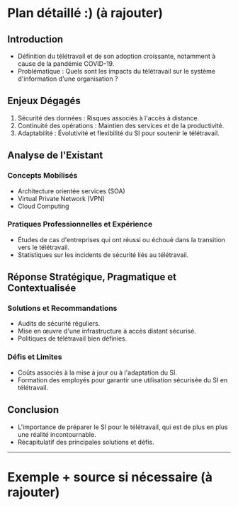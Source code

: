# **Plan détaillé :)** (à rajouter)
## Introduction

- Définition du télétravail et de son adoption croissante, notamment à cause de la pandémie COVID-19.
- Problématique : Quels sont les impacts du télétravail sur le système d'information d'une organisation ?

## Enjeux Dégagés

1. Sécurité des données : Risques associés à l'accès à distance.
2. Continuité des opérations : Maintien des services et de la productivité.
3. Adaptabilité : Évolutivité et flexibilité du SI pour soutenir le télétravail.

## Analyse de l'Existant

### Concepts Mobilisés

- Architecture orientée services (SOA)
- Virtual Private Network (VPN)
- Cloud Computing

### Pratiques Professionnelles et Expérience

- Études de cas d'entreprises qui ont réussi ou échoué dans la transition vers le télétravail.
- Statistiques sur les incidents de sécurité liés au télétravail.

## Réponse Stratégique, Pragmatique et Contextualisée

### Solutions et Recommandations

- Audits de sécurité réguliers.
- Mise en œuvre d'une infrastructure à accès distant sécurisé.
- Politiques de télétravail bien définies.

### Défis et Limites

- Coûts associés à la mise à jour ou à l'adaptation du SI.
- Formation des employés pour garantir une utilisation sécurisée du SI en télétravail.

## Conclusion

- L'importance de préparer le SI pour le télétravail, qui est de plus en plus une réalité incontournable.
- Récapitulatif des principales solutions et défis.

---
# Exemple + source si nécessaire (à rajouter)
